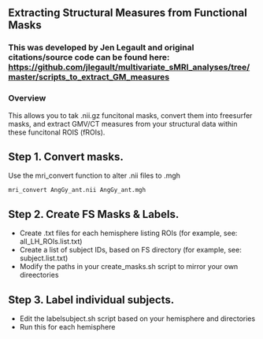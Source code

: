 ## Extracting Structural Measures from Functional Masks
### This was developed by Jen Legault and original citations/source code can be found here: https://github.com/jlegault/multivariate_sMRI_analyses/tree/master/scripts_to_extract_GM_measures

### Overview
This allows you to tak .nii.gz funcitonal masks, convert them into freesurfer masks, and extract GMV/CT measures from your structural data within these funcitonal ROIS (fROIs).

## Step 1. Convert masks.
Use the mri_convert function to alter .nii files to .mgh

```mri_convert AngGy_ant.nii AngGy_ant.mgh```

## Step 2. Create FS Masks & Labels.
- Create .txt files for each hemisphere listing ROIs (for example, see: all_LH_ROIs.list.txt)
- Create a list of subject IDs, based on FS directory (for example, see: subject.list.txt)
- Modify the paths in your create_masks.sh script to mirror your own direectories

## Step 3. Label individual subjects.
- Edit the labelsubject.sh script based on your hemisphere and directories
- Run this for each hemisphere
